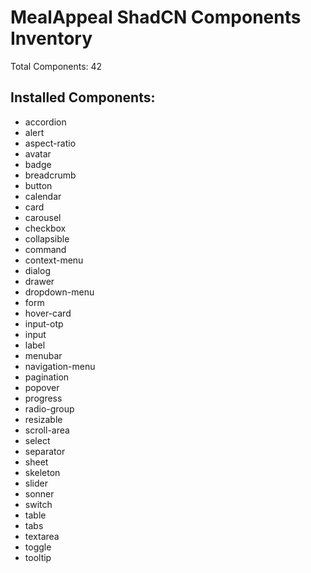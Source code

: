 # MealAppeal ShadCN Components Inventory

Total Components: 42

## Installed Components:
- accordion
- alert
- aspect-ratio
- avatar
- badge
- breadcrumb
- button
- calendar
- card
- carousel
- checkbox
- collapsible
- command
- context-menu
- dialog
- drawer
- dropdown-menu
- form
- hover-card
- input-otp
- input
- label
- menubar
- navigation-menu
- pagination
- popover
- progress
- radio-group
- resizable
- scroll-area
- select
- separator
- sheet
- skeleton
- slider
- sonner
- switch
- table
- tabs
- textarea
- toggle
- tooltip
